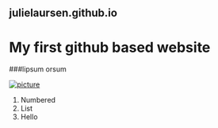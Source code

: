 ## julielaursen.github.io

# My first github based website

###lipsum orsum


<a target="_blank" href="https://user-images.githubusercontent.com/12383382/39476078-58acd384-4d20-11e8-8550-fd1818ec16a3.jpg"> <img widht="350" alt="picture" src="https://user-images.githubusercontent.com/12383382/39476078-58acd384-4d20-11e8-8550-fd1818ec16a3.jpg"></a>
  
1. Numbered
1. List
1. Hello